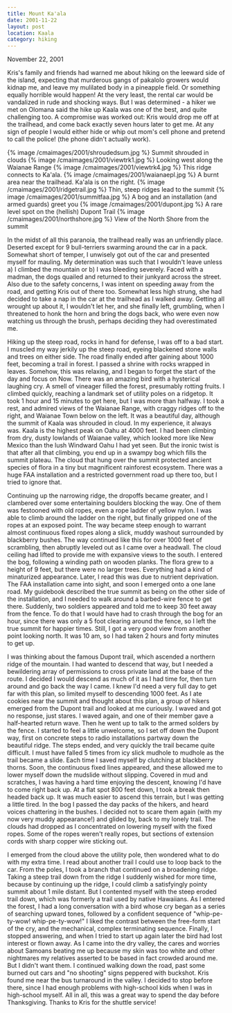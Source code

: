 ```yaml
---
title: Mount Ka'ala
date: 2001-11-22
layout: post
location: Kaala
category: hiking
---
```


November 22, 2001

Kris's family and friends had warned me about hiking on the leeward side of the island,
expecting that murderous gangs of pakalolo growers would kidnap me, and leave my
mulilated body in a pineapple field. Or something equally horrible would happen!
At the very least, the rental car would be vandalized in rude and shocking ways.
But I was determined - a hiker we met on Olomana said the hike up Kaala was one of
the best, and quite challenging too. A compromise was worked out: Kris would drop
me off at the trailhead, and come back exactly seven hours later to get me. At any
sign of people I would either hide or whip out mom's cell phone and pretend to
call the police! (the phone didn't actually work).

{% image /cmaimages/2001/shroudedsum.jpg %}
Summit shrouded in clouds
{% image /cmaimages/2001/viewtrk1.jpg %}
Looking west along the Waianae Range
{% image /cmaimages/2001/viewtrk4.jpg %}
This ridge connects to Ka'ala.
{% image /cmaimages/2001/waianaepl.jpg %}
A burnt area near the trailhead. Ka'ala is on the right.
{% image /cmaimages/2001/ridgetrail.jpg %}
Thin, steep ridges lead to the summit
{% image /cmaimages/2001/summitfaa.jpg %}
A bog and an installation (and armed guards) greet you
{% image /cmaimages/2001/dupont.jpg %}
A rare level spot on the (hellish) Dupont Trail
{% image /cmaimages/2001/northshore.jpg %}
View of the North Shore from the summit


In the midst of all this paranoia, the trailhead really was an unfriendly place.
Deserted except for 9 bull-terriers swarming around the car in a pack. Somewhat
short of temper, I unwisely got out of the car and presented myself for mauling.
My determination was such that I wouldn't leave unless a) I climbed the mountain
or b) I was bleeding severely. Faced with a madman, the dogs quailed
and returned to their junkyard across the street. Also due to the safety concerns,
I was intent on speeding away from the road, and getting Kris out of there too.
Somewhat less high strung, she had decided to take a nap in the car at the trailhead
as I walked away. Getting all wrought up about it, I wouldn't let her, and she 
finally left, grumbling, when I threatened to honk the horn and bring the dogs
back, who were even now watching us through the brush, perhaps deciding they
had overestimated me.


Hiking up the steep road, rocks in hand for defense, I was off to a bad start.
I muscled my way jerkily up the steep road, eyeing blackened stone walls and trees
on either side. The road finally ended after gaining about 1000 feet, becoming a
trail in forest. I passed a shrine with rocks wrapped in leaves. Somehow, this
was relaxing, and I began to forget the start of the day and focus on Now. There
was an amazing bird with a hysterical laughing cry. A smell of vineager filled
the forest, presumably rotting fruits. I climbed quickly, reaching a landmark
set of utility poles on a ridgetop. It took 1 hour and 15 minutes to get here,
but I was more than halfway. I took a rest, and admired views of the Waianae
Range, with craggy ridges off to the right, and Waianae Town below on the left.
It was a beautiful day, although the summit of Kaala was shrouded in cloud.
In my experience, it always was. Kaala is the highest peak on Oahu at 4000 feet.
I had been climbing from dry, dusty lowlands of Waianae valley, which looked
more like New Mexico than the lush Windward Oahu I had yet seen. But the ironic
twist is that after all that climbing, you end up in a swampy bog which fills
the summit plateau. The cloud that hung over the summit protected ancient species
of flora in a tiny but magnificent rainforest ecosystem. There was a huge FAA installation
and a restricted government road up there too, but I tried to ignore that.


Continuing up the narrowing ridge, the dropoffs became greater, and I clambered
over some entertaining boulders blocking the way. One of them was festooned with
old ropes, even a rope ladder of yellow nylon. I was able to climb around the ladder
on the right, but finally gripped one of the ropes at an exposed point. The
way became steep enough to warrant almost continuous fixed ropes along a slick,
muddy washout surrounded by blackberry bushes. The way continued like this for
over 1000 feet of scrambling, then abruptly leveled out as I came over a headwall.
The cloud ceiling had lifted to provide me with expansive views to the south. 
I entered the bog, following a winding path on wooden planks. The flora grew to
a height of 9 feet, but there were no larger trees. Everything had a kind of
minaturized appearance. Later, I read this was due to nutrient deprivation.
The FAA installation came into sight, and soon I emerged onto a one lane road.
My guidebook described the true summit as being on the other side of the installation,
and I needed to walk around a barbed-wire fence to get there. Suddenly, two soldiers
appeared and told me to keep 30 feet away from the fence. To do that I would have had
to crash through the bog for an hour, since there was only a 5 foot clearing around
the fence, so I left the true summit for happier times. Still, I got a very good
view from another point looking north. It was 10 am, so I had taken 2 hours and
forty minutes to get up.


I was thinking about the famous Dupont trail, which ascended a northern ridge of the 
mountain. I had wanted to descend that way, but I needed a bewildering array of permissions
to cross private land at the base of the route. I decided I would descend as much
of it as I had time for, then turn around and go back the way I came. I knew I'd need
a very full day to get far with this plan, so limited myself to descending 1000 feet.
As I ate cookies near the summit and thought about this plan, a group of hikers 
emerged from the Dupont trail and looked at me curiously. I waved and got no response,
just stares. I waved again, and one of their member gave a half-hearted return wave.
Then he went up to talk to the armed solders by the fence. I started to feel a little
unwelcome, so I set off down the Dupont way, first on concrete steps to radio installations
partway down the beautiful ridge. The steps ended, and very quickly the trail became
quite difficult. I must have falled 5 times from icy slick mudhole to mudhole as
the trail became a slide. Each time I saved myself by clutching at blackberry thorns.
Soon, the continuous fixed lines appeared, and these allowed me to lower myself down
the mudslide without slipping. Covered in mud and scratches, I was having a hard time
enjoying the descent, knowing I'd have to come right back up. At a flat spot 800 feet
down, I took a break then headed back up. It was much easier to ascend this terrain,
but I was getting a little tired. In the bog I passed the day packs of the hikers,
and heard voices chattering in the bushes. I decided not to scare them again (with my
now very muddy appearance!) and glided by, back to my lonely trail. The clouds
had dropped as I concentrated on lowering myself with the fixed ropes. Some of the
ropes weren't really ropes, but sections of extension cords with sharp copper wire
sticking out. 


I emerged from the cloud above the utility pole, then wondered what
to do with my extra time. I read about another trail I could use to loop back to
the car. From the poles, I took a branch that continued on a broadening ridge.
Taking a steep trail down from the ridge I suddenly wished for more time, because
by continuing up the ridge, I could climb a satisfyingly pointy summit about 1 mile
distant. But I contented myself with the steep eroded trail down, which was formerly
a trail used by native Hawaiians. As I entered the forest, I had a long conversation
with a bird whose cry began as a series of searching upward tones, followed by a
confident sequence of "whip-pe-ty-wow! whip-pe-ty-wow!" I liked the contrast between
the free-form start of the cry, and the mechanical, complex terminating sequence.
Finally, I stopped answering, and when I tried to start up again later the bird
had lost interest or flown away. As I came into the dry valley, the cares and
worries about Samoans beating me up because my skin was too white and other nightmares
my relatives asserted to be based in fact crowded around me. But I didn't want them.
I continued walking down the road, past some burned out cars and "no shooting" signs
peppered with buckshot. Kris found me near the bus turnaround in the valley. I
decided to stop before there, since I had enough problems with high-school kids
when I was in high-school myself. All in all, this was a great way to spend the
day before Thanksgiving. Thanks to Kris for the shuttle service!



